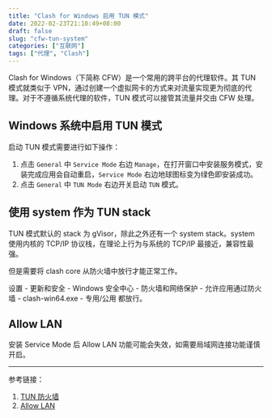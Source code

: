 ```yaml
---
title: "Clash for Windows 启用 TUN 模式"
date: 2022-02-23T21:10:49+08:00
draft: false
slug: "cfw-tun-system"
categories: ["互联网"]
tags: ["代理", "Clash"]
---
```


Clash for Windows（下简称 CFW）是一个常用的跨平台的代理软件。其 TUN 模式就类似于 VPN，通过创建一个虚拟网卡的方式来对流量实现更为彻底的代理。对于不遵循系统代理的软件，TUN 模式可以接管其流量并交由 CFW 处理。

<!--more-->

## Windows 系统中启用 TUN 模式

启动 TUN 模式需要进行如下操作：

1. 点击 `General` 中 `Service Mode` 右边 `Manage`，在打开窗口中安装服务模式，安装完成应用会自动重启，`Service Mode` 右边地球图标变为绿色即安装成功。
2. 点击 `General` 中 `TUN Mode` 右边开关启动 `TUN` 模式。

## 使用 system 作为 TUN stack

TUN 模式默认的 stack 为 gVisor，除此之外还有一个 system stack。system 使用内核的 TCP/IP 协议栈，在理论上行为与系统的 TCP/IP 最接近，兼容性最强。

但是需要将 clash core 从防火墙中放行才能正常工作。

设置 - 更新和安全 - Windows 安全中心 - 防火墙和网络保护 - 允许应用通过防火墙 - clash-win64.exe - 专用/公用 都放行。

## Allow LAN

安装 Service Mode 后 Allow LAN 功能可能会失效，如需要局域网连接功能谨慎开启。

---

参考链接：

1. [TUN 防火墙](https://github.com/Fndroid/clash_for_windows_pkg/issues/1936)
2. [Allow LAN](https://github.com/Fndroid/clash_for_windows_pkg/issues/831)
